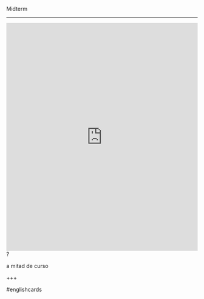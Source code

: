 Midterm
___
<iframe src="https://youglish.com/pronounce/Midterm/english" style="width:100%; height:600px;" frameborder="0"></iframe>
?

a mitad de curso
<!--SR:!2025-03-25,3,250-->
+++

#englishcards
<!--SR:!2025-03-18,1,230-->